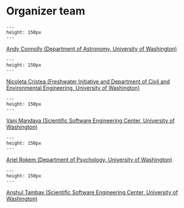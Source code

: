 # Organizer team

```{image} images/andy.png
---
height: 150px
---
```

[Andy Connolly (Department of Astronomy, University of Washington)](https://astro.washington.edu/people/andy-connolly)


```{image} images/nicoleta.png
---
height: 150px
---
```

[Nicoleta Cristea (Freshwater Initiative and Department of Civil and Environmental Engineering, University of Washington)](http://nchydro.weebly.com/)


```{image} images/vani.png
---
height: 150px
---
```

[Vani Mandava (Scientific Software Engineering Center, University of Washington)](https://escience.washington.edu/member/vani-mandava/)


```{image} images/arokem.png
---
height: 150px
---
```

[Ariel Rokem (Department of Psychology, University of Washington)](https://arokem.org)

```{image} images/anshul.png
---
height: 150px
---
```

[Anshul Tambay (Scientific Software Engineering Center, University of Washington)](https://escience.washington.edu/member/anshul-tambay/)
